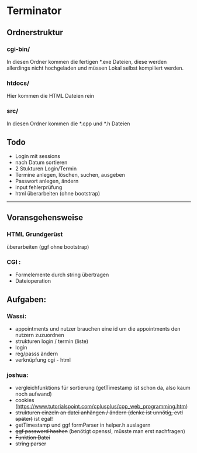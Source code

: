 # Terminator
## Ordnerstruktur
### cgi-bin/
In diesen Ordner kommen die fertigen \*.exe Dateien, diese werden allerdings nicht hochgeladen und müssen Lokal selbst kompiliert werden.
### htdocs/
Hier kommen die HTML Dateien rein
### src/
In diesen Ordner kommen die \*.cpp und \*.h Dateien


## Todo
- Login mit sessions
- nach Datum sortieren
- 2 Stukturen Login/Termin
- Termine anlegen, löschen, suchen, ausgeben
- Passwort anlegen, ändern
- input fehlerprüfung
- html überarbeiten (ohne bootstrap)
-----
## Voransgehensweise
### HTML Grundgerüst
überarbeiten (ggf ohne bootstrap)

### CGI :
- Formelemente durch string übertragen
- Dateioperation
  
## Aufgaben:
  
### Wassi:
- appointments und nutzer brauchen eine id um die appointments den nutzern zuzuordnen
- strukturen login / termin (liste)
- login
- reg/passs ändern 
- verknüpfung cgi - html
 
### joshua:
- vergleichfunktions für sortierung (getTimestamp ist schon da, also kaum noch aufwand)
- cookies (https://www.tutorialspoint.com/cplusplus/cpp_web_programming.htm)
- ~~strukturen einzeln an datei anhängen / ändern (denke ist unnötig, evtl später)~~ ist egal!
- getTimestamp und ggf formParser in helper.h auslagern
- ~~ggf password hashen~~ (benötigt openssl, müsste man erst nachfragen)
- ~~Funktion Datei~~
- ~~string parser~~
  
